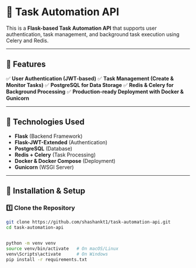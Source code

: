 
# 🚀 Task Automation API

This is a **Flask-based Task Automation API** that supports user authentication, task management, and background task execution using Celery and Redis.

---

## 📌 Features
✅ **User Authentication (JWT-based)**
✅ **Task Management (Create & Monitor Tasks)**
✅ **PostgreSQL for Data Storage**
✅ **Redis & Celery for Background Processing**
✅ **Production-ready Deployment with Docker & Gunicorn**

---

## 📌 Technologies Used
- **Flask** (Backend Framework)
- **Flask-JWT-Extended** (Authentication)
- **PostgreSQL** (Database)
- **Redis + Celery** (Task Processing)
- **Docker & Docker Compose** (Deployment)
- **Gunicorn** (WSGI Server)

---

## 🔧 Installation & Setup

### **1️⃣ Clone the Repository**
```bash
git clone https://github.com/shashankt1/task-automation-api.git
cd task-automation-api


python -m venv venv
source venv/bin/activate   # On macOS/Linux
venv\Scripts\activate      # On Windows
pip install -r requirements.txt


